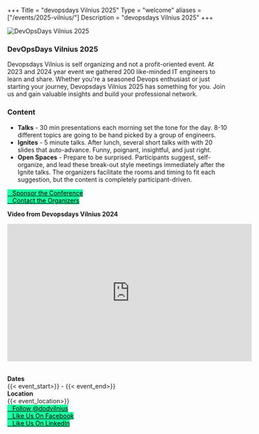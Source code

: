 +++
Title = "devopsdays Vilnius 2025"
Type = "welcome"
aliases = ["/events/2025-vilnius/"]
Description = "devopsdays Vilnius 2025"
+++

<div class="row">
    <div class="col-md-4">
        <img alt="DevOpsDays Vilnius 2025" src="/events/2025-vilnius/logo.png" class="img-fluid logo">
    </div>
    <div class="col-md-7">
        <h3>DevOpsDays Vilnius 2025</h3>
        <p>
            Devopsdays Vilnius is self organizing and not a profit-oriented event. At 2023 and 2024 year event we gathered 200
            like-minded IT engineers to learn and share. Whether you're a seasoned Devops enthusiast or just starting
            your journey, Devopsdays Vilnius 2025 has something for you. Join us and gain valuable insights and build
            your professional network.
        </p>
        <h3>Content</h3>
        <p>
        <ul>
            <li>
                <strong>Talks</strong> - 30 min presentations each morning set the tone for the day. 8-10 different
                topics are going to
                be hand picked by a group of engineers.
            </li>
            <li>
                <strong>Ignites</strong> - 5 minute talks. After lunch, several short talks with with 20 slides that
                auto-advance. Funny,
                poignant, insightful, and just right.
            </li>
            <li>
                <strong>Open Spaces</strong> - Prepare to be surprised. Participants suggest, self-organize, and lead
                these break-out style
                meetings immediately after the Ignite talks. The organizers facilitate the rooms and timing to fit each
                suggestion, but the content is completely participant-driven.
            </li>
        </ul>
        </p>
        <div class="d-flex flex-row">
            <div class="col-md-12">
                <div class="d-flex p-2">
                    <a class="btn btn-secondary btn-block button-secondary"
                        style="background-color: #1bff9f; border-color: #1bff9f; color: #000000 "
                        href="/events/2025-vilnius/sponsor"> <i class="fa fa-money fa-lg"></i>&nbsp;&nbsp;&nbsp;Sponsor
                        the Conference</a>
                </div>
                <div class="d-flex p-2">
                    <a class="btn btn-secondary btn-block button-secondary"
                        style="background-color: #1bff9f; border-color: #1bff9f; color: #000000"
                        href="/events/2025-vilnius/contact"> <i
                            class="fa fa-envelope-o fa-lg"></i>&nbsp;&nbsp;&nbsp;Contact the Organizers</a>
                </div>
                <p><strong>Video from Devopsdays Vilnius 2024</strong></p>
                <p>
                    <iframe width="560" height="315" src="https://youtube.com/embed/mJdpNT1QVwA?si=D5B1ZlaPCmErXRZc"
                        title="YouTube video player" frameborder="0"
                        allow="accelerometer; autoplay; clipboard-write; encrypted-media; gyroscope; picture-in-picture; web-share"
                        allowfullscreen></iframe>
                </p>
                <div class="col-md-8">
                    <p></p>
                </div>
            </div>
        </div>
        </br>
    </div>
</div>
<div class="row">
    <div class="col-md-2">
        <strong>Dates</strong>
    </div>
    <div class="col-md-8">
        {{< event_start>}} - {{< event_end>}}
    </div>
</div>
<div class="row">
    <div class="col-md-2">
        <strong>Location</strong>
    </div>
    <div class="col-md-8">
        {{< event_location>}}
    </div>
</div>
<div class="row">
    <div class="col-md-12">
        <div class="row justify-content-center">
            <div class="d-flex p-2">
                <a class="btn btn-primary btn-block button-primary"
                    style="background-color: #1bff9f; border-color: #1bff9f; color: #000000"
                    href="https://twitter.com/dodvilnius">
                    <i class="fa fa-twitter fa-lg"></i>&nbsp;&nbsp;&nbsp;Follow @dodvilnius</a>
            </div>
            <div class="d-flex p-2">
                <a class="btn btn-primary btn-block button-primary"
                    style="background-color: #1bff9f; border-color: #1bff9f; color: #000000"
                    href="https://www.facebook.com/DevOpsDaysVilnius/">
                    <i class="fa fa-facebook-square fa-lg"></i>&nbsp;&nbsp;&nbsp;Like Us On Facebook</a>
            </div>
            <div class="d-flex p-2">
                <a class="btn btn-primary btn-block button-primary"
                    style="background-color: #1bff9f; border-color: #1bff9f; color: #000000"
                    href="https://www.linkedin.com/company/93799618/">
                    <i class="fa fa-linkedin fa-lg"></i>&nbsp;&nbsp;&nbsp;Like Us On LinkedIn</a>
            </div>
        </div>
    </div>
</div>